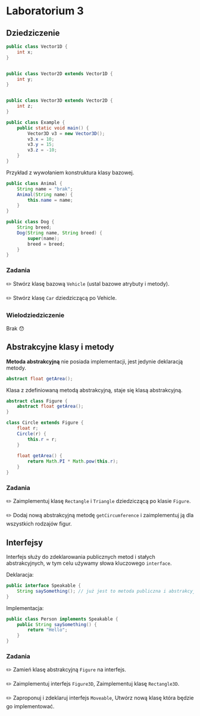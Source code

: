 # Laboratorium 3

## Dziedziczenie

```java
public class Vector1D {
    int x;
}


public class Vector2D extends Vector1D {
    int y;
}


public class Vector3D extends Vector2D {
    int z;
}

public class Example {
    public static void main() {
        Vector3D v3 = new Vector3D();
        v3.x = 10;
        v3.y = 15;
        v3.z = -10;
    }
}
```

Przykład z wywołaniem konstruktura klasy bazowej.

```java
public class Animal {
    String name = "brak";
    Animal(String name) {
        this.name = name;
    }
}

public class Dog {
    String breed;
    Dog(String name, String breed) {
        super(name);
        breed = breed;
    }
}
```    

### Zadania

✏️ Stwórz klasę bazową `Vehicle` (ustal bazowe atrybuty i metody).

✏️ Stwórz klasę `Car` dziedziczącą po Vehicle.


### Wielodziedziczenie
Brak 😯

## Abstrakcyjne klasy i metody 
**Metoda abstrakcyjną** nie posiada implementacji, jest jedynie deklaracją metody.

```java
abstract float getArea(); 
```

Klasa z zdefiniowaną metodą abstrakcyjną, staje się klasą abstrakcyjną.
```java
abstract class Figure {
    abstract float getArea();
}
```

```java
class Circle extends Figure {
    float r;
    Circle(r) {
        this.r = r;
    }
    
    float getArea() {
        return Math.PI * Math.pow(this.r);
    }
}
```


### Zadania

✏️ Zaimplementuj klasę `Rectangle` i `Triangle` dziedziczącą po klasie `Figure`.

✏️ Dodaj nową abstrakcyjną metodę `getCircumference` i zaimplementuj ją dla wszystkich rodzajów figur. 

## Interfejsy

Interfejs służy do zdeklarowania publicznych metod i stałych abstrakcyjnych, w tym celu używamy słowa kluczowego `interface`.

Deklaracja:
```java
public interface Speakable {
    String saySomething(); // już jest to metoda publiczna i abstrakcyjna. 
}
```
Implementacja:
```java
public class Person implements Speakable {
    public String saySomething() {
        return "Hello";
    }
}
```

### Zadania

✏️ Zamień klasę abstrakcyjną `Figure` na interfejs.

✏️ Zaimplementuj interfejs `Figure3D`, Zaimplementuj klasę `Rectangle3D`.

✏️ Zaproponuj i zdeklaruj interfejs `Moveable`, Utwórz nową klasę która będzie go implementować.

